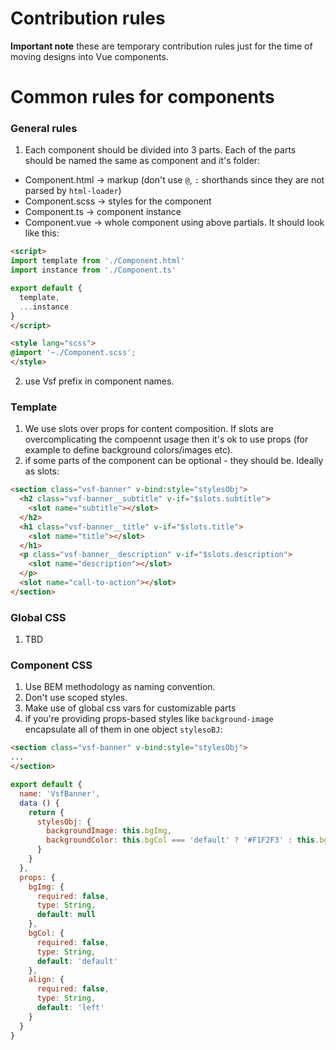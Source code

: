# Contribution rules

**Important note** these are temporary contribution rules just for the time of moving designs into Vue components.

# Common rules for components

### General rules

1. Each component should be divided into 3 parts. Each of the parts should be named the same as component and it's folder:
  - Component.html -> markup (don't use `@`, `:` shorthands since they are not parsed by `html-loader`)
  - Component.scss ->  styles for the component
  - Component.ts -> component instance
  - Component.vue -> whole component using above partials. It should look like this:
````html
<script>
import template from './Component.html'
import instance from './Component.ts'

export default {
  template,
  ...instance
}
</script>

<style lang="scss">
@import '~./Component.scss';
</style>
````
2. use Vsf prefix in component names.

### Template

1. We use slots over props for content composition. If slots are overcomplicating the compoennt usage then it's ok to use props (for example to define background colors/images etc).
2. if some parts of the component can be optional - they should be. Ideally as slots:
````html
<section class="vsf-banner" v-bind:style="stylesObj">
  <h2 class="vsf-banner__subtitle" v-if="$slots.subtitle">
    <slot name="subtitle"></slot>
  </h2>
  <h1 class="vsf-banner__title" v-if="$slots.title">
    <slot name="title"></slot>
  </h1>
  <p class="vsf-banner__description" v-if="$slots.description">
    <slot name="description"></slot>
  </p>
  <slot name="call-to-action"></slot>
</section>
````


### Global CSS
1. TBD

### Component CSS 

1. Use BEM methodology as naming convention.
2. Don't use scoped styles.
3. Make use of global css vars for customizable parts
4. if you're providing props-based styles like `background-image` encapsulate all of them in one object `stylesoBJ`:
````html
<section class="vsf-banner" v-bind:style="stylesObj">
...
</section>
````
````js
export default {
  name: 'VsfBanner',
  data () {
    return {
      stylesObj: {
        backgroundImage: this.bgImg,
        backgroundColor: this.bgCol === 'default' ? '#F1F2F3' : this.bgCol
      }
    }
  },
  props: {
    bgImg: {
      required: false,
      type: String,
      default: null
    },
    bgCol: {
      required: false,
      type: String,
      default: 'default'
    },
    align: {
      required: false,
      type: String,
      default: 'left'
    }
  }
}
````
